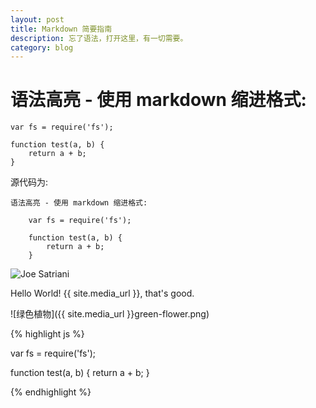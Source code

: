 ```yaml
---
layout: post
title: Markdown 简要指南
description: 忘了语法，打开这里，有一切需要。
category: blog
---
```


# 语法高亮 - 使用 markdown 缩进格式:
    
    var fs = require('fs');
    
    function test(a, b) {
        return a + b;
    }


源代码为:

    语法高亮 - 使用 markdown 缩进格式:
    
        var fs = require('fs');
        
        function test(a, b) {
            return a + b;
        }


![Joe Satriani](/images/guitarmaterial/joesatriani.jpg)

Hello World! {{ site.media_url }}, that's good.

![绿色植物]({{ site.media_url }}green-flower.png)

{% highlight js %}

var fs = require('fs');

function test(a, b) {
    return a + b;
}

{% endhighlight %}
